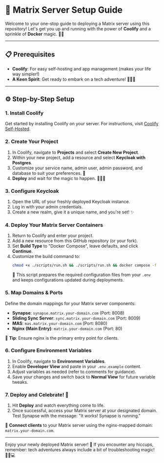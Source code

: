 # 🚀 Matrix Server Setup Guide

Welcome to your one-stop guide to deploying a Matrix server using this repository! Let's get you up and running with the power of **Coolify** and a sprinkle of **Docker** magic. 🐳✨

---

## 📋 Prerequisites

- **Coolify**: For easy self-hosting and app management (makes your life way simpler!)
- **A Keen Spirit**: Get ready to embark on a tech adventure! 🎒🧑‍💻

---

## ⚙️ Step-by-Step Setup

### 1. Install Coolify
Get started by installing Coolify on your server. For instructions, visit [Coolify Self-Hosted](https://coolify.io).

### 2. Create Your Project
1. In Coolify, navigate to **Projects** and select **Create New Project**.
2. Within your new project, add a resource and select **Keycloak with Postgres**.
3. Customize your service name, admin user, admin password, and database to suit your preferences. 🎨
4. **Deploy** and wait for the magic to happen. 🧙‍♂️✨

### 3. Configure Keycloak
1. Open the URL of your freshly deployed Keycloak instance.
2. Log in with your admin credentials.
3. Create a new realm, give it a unique name, and you're set! ✨

### 4. Deploy Your Matrix Server Containers
1. Return to Coolify and enter your project.
2. Add a new resource from this GitHub repository (or your fork).
3. Set **Build Type** to "Docker Compose", leave defaults, and click **Continue**.
4. Customize the build command to:
   ```bash
   chmod +x ./scripts/run.sh && ./scripts/run.sh && docker compose -f ./docker-compose.yml build
   ```
   🔧 This script prepares the required configuration files from your `.env` and keeps configurations updated during deployments.

### 5. Map Domains & Ports
Define the domain mappings for your Matrix server components:

- **Synapse**: `synapse.matrix.your-domain.com` (Port: 8008)
- **Sliding Sync Server**: `sync.matrix.your-domain.com` (Port: 8009)
- **MAS**: `mas.matrix.your-domain.com` (Port: 8080)
- **Nginx (Main Entry)**: `matrix.your-domain.com` (Port: 80)

📝 **Tip**: Ensure nginx is the primary entry point for clients.

### 6. Configure Environment Variables
1. In Coolify, navigate to **Environment Variables**.
2. Enable **Developer View** and paste in your `.env.example` content.
3. Adjust variables as needed (refer to comments for guidance).
4. Save your changes and switch back to **Normal View** for future variable tweaks.

### 7. Deploy and Celebrate! 🎉
1. Hit **Deploy** and watch everything come to life.
2. Once successful, access your Matrix server at your designated domain. Test Synapse with the message: "It works! Synapse is running."

🔗 **Connect clients** to your Matrix server using the nginx-mapped domain: `matrix.your-domain.com`.

---

Enjoy your newly deployed Matrix server! 🎊 If you encounter any hiccups, remember: tech adventures always include a bit of troubleshooting magic! 🧙‍♀️💻